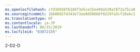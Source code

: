 ```yaml
---
ms.openlocfilehash: c7d16926fb184f3e5ce32ee9da528af872a75ca8
ms.sourcegitcommit: 1bb00d2f4343e73ae8d58668f02297a3cf10a4c1
ms.translationtype: HT
ms.contentlocale: ja-JP
ms.lasthandoff: 06/15/2019
ms.locfileid: "63872155"
---
```

<span data-ttu-id="fe098-101">2-D</span><span class="sxs-lookup"><span data-stu-id="fe098-101">2-D</span></span>